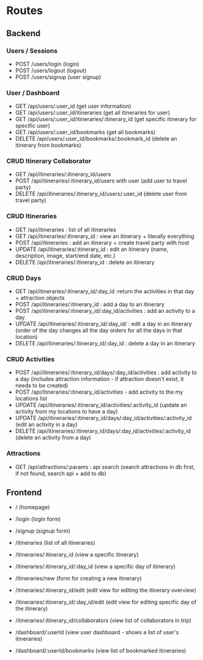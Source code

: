 # Routes

## Backend

### Users / Sessions

- POST /users/login (login)
- POST /users/logout (logout)
- POST /users/signup (user signup)

### User / Dashboard

- GET /api/users/:user_id (get user information)
- GET /api/users/:user_id/itineraries (get all itineraries for user)
- GET /api/users/:user_id/itineraries/:itinerary_id (get specific itinerary for specific user)
- GET /api/users/:user_id/bookmarks (get all bookmarks)
- DELETE /api/users/:user_id/bookmarks/:bookmark_id (delete an itinerary from bookmarks)

### CRUD Itinerary Collaborator

- GET /api/itineraries/:itinerary_id/users
- POST /api/itineraries/:itinerary_id/users with user (add user to travel party)
- DELETE /api/itineraries/:itinerary_id/users/:user_id (delete user from travel party)

### CRUD Itineraries

- GET /api/itineraries : list of all itineraries
- GET /api/itineraries/:itinerary_id : view an itinerary + literally everything
- POST /api/itineraries : add an itinerary + create travel party with host
- UPDATE /api/itineraries/:itinerary_id : edit an itinerary (name, description, image, start/end date, etc.)
- DELETE /api/itineraries/:itinerary_id : delete an itinerary

### CRUD Days

- GET /api/itineraries/:itinerary_id/:day_id :return the activities in that day + attraction objects
- POST /api/itineraries/:itinerary_id : add a day to an itinerary
- POST /api/itineraries/:itinerary_id/:day_id/activities : add an activity to a day
- UPDATE /api/itineraries/:itinerary_id/:day_id/ : edit a day in an itinerary (order of the day changes all the day orders for all the days in that location)
- DELETE /api/itineraries/:itinerary_id/:day_id : delete a day in an itinerary

### CRUD Activities

- POST /api/itineraries/:itinerary_id/days/:day_id/activities : add activity to a day (includes attraction information - if attraction doesn't exist, it needs to be created)
- POST /api/itineraries/:itinerary_id/activities - add activity to the my locations list
- UPDATE /api/itineraries/:itinerary_id/activities/:activity_id (update an activity from my locations to have a day)
- UPDATE /api/itineraries/:itinerary_id/days/:day_id/activities/:activity_id (edit an activity in a day)
- DELETE /api/itineraries/:itinerary_id/days/:day_id/activities/:activity_id (delete an activity from a day)

### Attractions

- GET /api/attractions/:params : api search (search attractions in db first, if not found, search api + add to db)

## Frontend

- / (homepage)
- /login (login form)
- /signup (signup form)

- /itineraries (list of all itineraries)
- /itineraries/:itinerary_id (view a specific itinerary)
- /itineraries/:itinerary_id/:day_id (view a specific day of itinerary)
- /itineraries/new (form for creating a new itinerary)
- /itineraries/:itinerary_id/edit (edit view for editing the itinerary overview)
- /itineraries/:itinerary_id/:day_id/edit (edit view for editing specific day of the itinerary)
- /itineraries/:itinerary_id/collaborators (view list of collaborators in trip)

- /dashboard/:userId (view user dashboard - shows a list of user's itineraries)
- /dashboard/:userId/bookmarks (view list of bookmarked itineraries)
